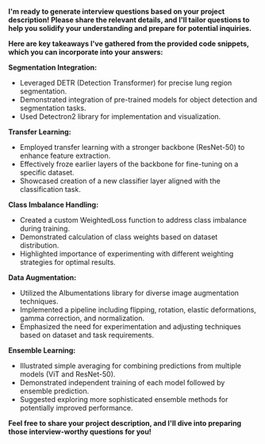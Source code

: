  **I'm ready to generate interview questions based on your project description! Please share the relevant details, and I'll tailor questions to help you solidify your understanding and prepare for potential inquiries.**

**Here are key takeaways I've gathered from the provided code snippets, which you can incorporate into your answers:**

**Segmentation Integration:**

- Leveraged DETR (Detection Transformer) for precise lung region segmentation.
- Demonstrated integration of pre-trained models for object detection and segmentation tasks.
- Used Detectron2 library for implementation and visualization.

**Transfer Learning:**

- Employed transfer learning with a stronger backbone (ResNet-50) to enhance feature extraction.
- Effectively froze earlier layers of the backbone for fine-tuning on a specific dataset.
- Showcased creation of a new classifier layer aligned with the classification task.

**Class Imbalance Handling:**

- Created a custom WeightedLoss function to address class imbalance during training.
- Demonstrated calculation of class weights based on dataset distribution.
- Highlighted importance of experimenting with different weighting strategies for optimal results.

**Data Augmentation:**

- Utilized the Albumentations library for diverse image augmentation techniques.
- Implemented a pipeline including flipping, rotation, elastic deformations, gamma correction, and normalization.
- Emphasized the need for experimentation and adjusting techniques based on dataset and task requirements.

**Ensemble Learning:**

- Illustrated simple averaging for combining predictions from multiple models (ViT and ResNet-50).
- Demonstrated independent training of each model followed by ensemble prediction.
- Suggested exploring more sophisticated ensemble methods for potentially improved performance.

**Feel free to share your project description, and I'll dive into preparing those interview-worthy questions for you!**
